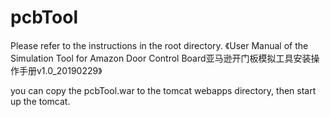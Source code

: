 # pcbTool
Please refer to the instructions in the root directory.
《User Manual of the Simulation Tool for Amazon Door Control Board亚马逊开门板模拟工具安装操作手册v1.0_20190229》

you can copy the pcbTool.war to the tomcat webapps directory, then start up the tomcat.
